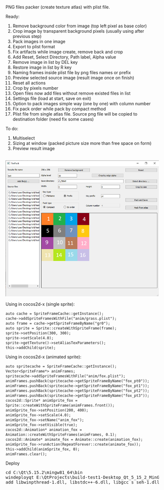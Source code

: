 PNG files packer (create texture atlas) with plist file.

Ready:
1) Remove background color from image (top left pixel as base color)
2) Crop image by transparent background pixels (usually using after previous step)
3) Pack images in one image
4) Export to plist format
5) Fix artifacts while image create, remove back and crop
6) Add Reset, Select Directory, Path label, Alpha value
7) Remove image in list by DEL key
8) Restore image in list by R key
9) Naming frames inside plist file by png files names or prefix
10) Preview selected source image (result image once on finish)
11) Reset all actions
12) Crop by pixels number
13) Open files now add files without remove existed files in list
14) Settings file (load at start, save on exit)
15) Option to pack images simple way (one by one) with column number
16) Fix pack order while pack by compact method
17) Plist file from single atlas file. Source png file will be copied to destination folder (need fix some cases)

To do:
1) Multiselect
2) Sizing at window (packed picture size more than free space on form)
4) Preview result image

<br/><img src="screen.png" /><br/>

Using in cocos2d-x (single sprite):
```
auto cache = SpriteFrameCache::getInstance();
cache->addSpriteFramesWithFile("anim/grass.plist");
auto frame = cache->getSpriteFrameByName("gr0");
auto sprite = Sprite::createWithSpriteFrame(frame);
sprite->setPosition(300, 300);
sprite->setScale(4.0);
sprite->getTexture()->setAliasTexParameters();
this->addChild(sprite);
```

Using in cocos2d-x (animated sprite):
```
auto spritecache = SpriteFrameCache::getInstance();
Vector<SpriteFrame*> animFrames;
spritecache->addSpriteFramesWithFile("anim/fox.plist");
animFrames.pushBack(spritecache->getSpriteFrameByName("fox_pt0"));
animFrames.pushBack(spritecache->getSpriteFrameByName("fox_pt1"));
animFrames.pushBack(spritecache->getSpriteFrameByName("fox_pt2"));
animFrames.pushBack(spritecache->getSpriteFrameByName("fox_pt3"));
cocos2d::Sprite* animSprite_fox = Sprite::createWithSpriteFrame(animFrames.front());
animSprite_fox->setPosition(200, 400);
animSprite_fox->setScale(4.0);
animSprite_fox->setName("anim_fox");
animSprite_fox->setVisible(true);
cocos2d::Animation* animation_fox = Animation::createWithSpriteFrames(animFrames, 0.1);
cocos2d::Animate* animate_fox = Animate::create(animation_fox);
animSprite_fox->runAction(RepeatForever::create(animate_fox));
this->addChild(animSprite_fox, 0);
animFrames.clear();
```

Deploy

<pre>
cd C:\Qt\5.15.2\mingw81_64\bin 
windeployqt E:\QtProjects\build-test1-Desktop_Qt_5_15_2_MinGW_64_bit-Release\release
add libwinpthread-1.dll, libstdc++-6.dll, libgcc_s_seh-1.dll
</pre>
